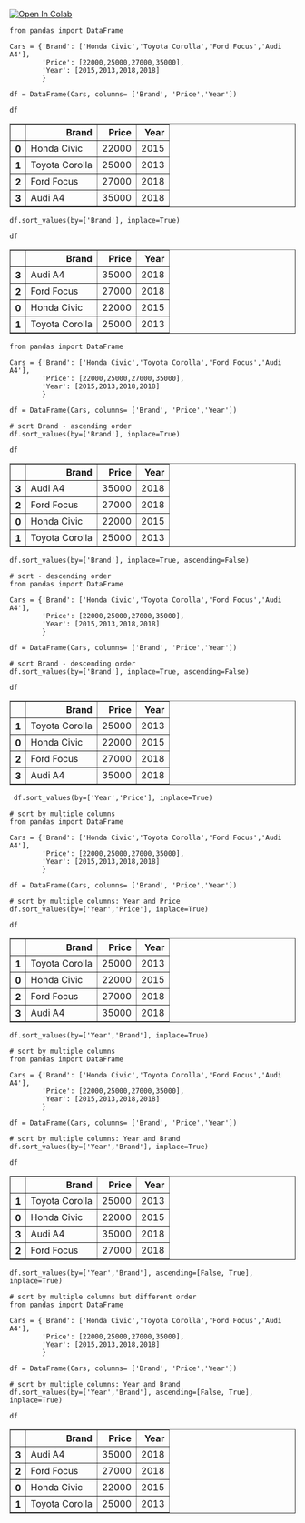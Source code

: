 
<a href="https://colab.research.google.com/gist/somnathrakshit/88a4684a1eb97b782b07a2f758ad3e3c/pandas_sort.ipynb" target="_parent"><img src="https://colab.research.google.com/assets/colab-badge.svg" alt="Open In Colab"/></a>


```
from pandas import DataFrame
 
Cars = {'Brand': ['Honda Civic','Toyota Corolla','Ford Focus','Audi A4'],
        'Price': [22000,25000,27000,35000],
        'Year': [2015,2013,2018,2018]
        }
 
df = DataFrame(Cars, columns= ['Brand', 'Price','Year'])

df
```




<div>
<style scoped>
    .dataframe tbody tr th:only-of-type {
        vertical-align: middle;
    }

    .dataframe tbody tr th {
        vertical-align: top;
    }

    .dataframe thead th {
        text-align: right;
    }
</style>
<table border="1" class="dataframe">
  <thead>
    <tr style="text-align: right;">
      <th></th>
      <th>Brand</th>
      <th>Price</th>
      <th>Year</th>
    </tr>
  </thead>
  <tbody>
    <tr>
      <th>0</th>
      <td>Honda Civic</td>
      <td>22000</td>
      <td>2015</td>
    </tr>
    <tr>
      <th>1</th>
      <td>Toyota Corolla</td>
      <td>25000</td>
      <td>2013</td>
    </tr>
    <tr>
      <th>2</th>
      <td>Ford Focus</td>
      <td>27000</td>
      <td>2018</td>
    </tr>
    <tr>
      <th>3</th>
      <td>Audi A4</td>
      <td>35000</td>
      <td>2018</td>
    </tr>
  </tbody>
</table>
</div>




```
df.sort_values(by=['Brand'], inplace=True)
```


```
df
```




<div>
<style scoped>
    .dataframe tbody tr th:only-of-type {
        vertical-align: middle;
    }

    .dataframe tbody tr th {
        vertical-align: top;
    }

    .dataframe thead th {
        text-align: right;
    }
</style>
<table border="1" class="dataframe">
  <thead>
    <tr style="text-align: right;">
      <th></th>
      <th>Brand</th>
      <th>Price</th>
      <th>Year</th>
    </tr>
  </thead>
  <tbody>
    <tr>
      <th>3</th>
      <td>Audi A4</td>
      <td>35000</td>
      <td>2018</td>
    </tr>
    <tr>
      <th>2</th>
      <td>Ford Focus</td>
      <td>27000</td>
      <td>2018</td>
    </tr>
    <tr>
      <th>0</th>
      <td>Honda Civic</td>
      <td>22000</td>
      <td>2015</td>
    </tr>
    <tr>
      <th>1</th>
      <td>Toyota Corolla</td>
      <td>25000</td>
      <td>2013</td>
    </tr>
  </tbody>
</table>
</div>




```
from pandas import DataFrame
 
Cars = {'Brand': ['Honda Civic','Toyota Corolla','Ford Focus','Audi A4'],
        'Price': [22000,25000,27000,35000],
        'Year': [2015,2013,2018,2018]
        }
 
df = DataFrame(Cars, columns= ['Brand', 'Price','Year'])

# sort Brand - ascending order
df.sort_values(by=['Brand'], inplace=True)

df
```




<div>
<style scoped>
    .dataframe tbody tr th:only-of-type {
        vertical-align: middle;
    }

    .dataframe tbody tr th {
        vertical-align: top;
    }

    .dataframe thead th {
        text-align: right;
    }
</style>
<table border="1" class="dataframe">
  <thead>
    <tr style="text-align: right;">
      <th></th>
      <th>Brand</th>
      <th>Price</th>
      <th>Year</th>
    </tr>
  </thead>
  <tbody>
    <tr>
      <th>3</th>
      <td>Audi A4</td>
      <td>35000</td>
      <td>2018</td>
    </tr>
    <tr>
      <th>2</th>
      <td>Ford Focus</td>
      <td>27000</td>
      <td>2018</td>
    </tr>
    <tr>
      <th>0</th>
      <td>Honda Civic</td>
      <td>22000</td>
      <td>2015</td>
    </tr>
    <tr>
      <th>1</th>
      <td>Toyota Corolla</td>
      <td>25000</td>
      <td>2013</td>
    </tr>
  </tbody>
</table>
</div>




```
df.sort_values(by=['Brand'], inplace=True, ascending=False)

```


```
# sort - descending order
from pandas import DataFrame
 
Cars = {'Brand': ['Honda Civic','Toyota Corolla','Ford Focus','Audi A4'],
        'Price': [22000,25000,27000,35000],
        'Year': [2015,2013,2018,2018]
        }
 
df = DataFrame(Cars, columns= ['Brand', 'Price','Year'])

# sort Brand - descending order
df.sort_values(by=['Brand'], inplace=True, ascending=False)

df
```




<div>
<style scoped>
    .dataframe tbody tr th:only-of-type {
        vertical-align: middle;
    }

    .dataframe tbody tr th {
        vertical-align: top;
    }

    .dataframe thead th {
        text-align: right;
    }
</style>
<table border="1" class="dataframe">
  <thead>
    <tr style="text-align: right;">
      <th></th>
      <th>Brand</th>
      <th>Price</th>
      <th>Year</th>
    </tr>
  </thead>
  <tbody>
    <tr>
      <th>1</th>
      <td>Toyota Corolla</td>
      <td>25000</td>
      <td>2013</td>
    </tr>
    <tr>
      <th>0</th>
      <td>Honda Civic</td>
      <td>22000</td>
      <td>2015</td>
    </tr>
    <tr>
      <th>2</th>
      <td>Ford Focus</td>
      <td>27000</td>
      <td>2018</td>
    </tr>
    <tr>
      <th>3</th>
      <td>Audi A4</td>
      <td>35000</td>
      <td>2018</td>
    </tr>
  </tbody>
</table>
</div>




```
 df.sort_values(by=['Year','Price'], inplace=True)
```


```
# sort by multiple columns
from pandas import DataFrame
 
Cars = {'Brand': ['Honda Civic','Toyota Corolla','Ford Focus','Audi A4'],
        'Price': [22000,25000,27000,35000],
        'Year': [2015,2013,2018,2018]
        }
 
df = DataFrame(Cars, columns= ['Brand', 'Price','Year'])

# sort by multiple columns: Year and Price
df.sort_values(by=['Year','Price'], inplace=True)

df
```




<div>
<style scoped>
    .dataframe tbody tr th:only-of-type {
        vertical-align: middle;
    }

    .dataframe tbody tr th {
        vertical-align: top;
    }

    .dataframe thead th {
        text-align: right;
    }
</style>
<table border="1" class="dataframe">
  <thead>
    <tr style="text-align: right;">
      <th></th>
      <th>Brand</th>
      <th>Price</th>
      <th>Year</th>
    </tr>
  </thead>
  <tbody>
    <tr>
      <th>1</th>
      <td>Toyota Corolla</td>
      <td>25000</td>
      <td>2013</td>
    </tr>
    <tr>
      <th>0</th>
      <td>Honda Civic</td>
      <td>22000</td>
      <td>2015</td>
    </tr>
    <tr>
      <th>2</th>
      <td>Ford Focus</td>
      <td>27000</td>
      <td>2018</td>
    </tr>
    <tr>
      <th>3</th>
      <td>Audi A4</td>
      <td>35000</td>
      <td>2018</td>
    </tr>
  </tbody>
</table>
</div>




```
df.sort_values(by=['Year','Brand'], inplace=True)
```


```
# sort by multiple columns
from pandas import DataFrame
 
Cars = {'Brand': ['Honda Civic','Toyota Corolla','Ford Focus','Audi A4'],
        'Price': [22000,25000,27000,35000],
        'Year': [2015,2013,2018,2018]
        }
 
df = DataFrame(Cars, columns= ['Brand', 'Price','Year'])

# sort by multiple columns: Year and Brand
df.sort_values(by=['Year','Brand'], inplace=True)

df
```




<div>
<style scoped>
    .dataframe tbody tr th:only-of-type {
        vertical-align: middle;
    }

    .dataframe tbody tr th {
        vertical-align: top;
    }

    .dataframe thead th {
        text-align: right;
    }
</style>
<table border="1" class="dataframe">
  <thead>
    <tr style="text-align: right;">
      <th></th>
      <th>Brand</th>
      <th>Price</th>
      <th>Year</th>
    </tr>
  </thead>
  <tbody>
    <tr>
      <th>1</th>
      <td>Toyota Corolla</td>
      <td>25000</td>
      <td>2013</td>
    </tr>
    <tr>
      <th>0</th>
      <td>Honda Civic</td>
      <td>22000</td>
      <td>2015</td>
    </tr>
    <tr>
      <th>3</th>
      <td>Audi A4</td>
      <td>35000</td>
      <td>2018</td>
    </tr>
    <tr>
      <th>2</th>
      <td>Ford Focus</td>
      <td>27000</td>
      <td>2018</td>
    </tr>
  </tbody>
</table>
</div>




```
df.sort_values(by=['Year','Brand'], ascending=[False, True], inplace=True)
```


```
# sort by multiple columns but different order
from pandas import DataFrame
 
Cars = {'Brand': ['Honda Civic','Toyota Corolla','Ford Focus','Audi A4'],
        'Price': [22000,25000,27000,35000],
        'Year': [2015,2013,2018,2018]
        }
 
df = DataFrame(Cars, columns= ['Brand', 'Price','Year'])

# sort by multiple columns: Year and Brand
df.sort_values(by=['Year','Brand'], ascending=[False, True], inplace=True)

df
```




<div>
<style scoped>
    .dataframe tbody tr th:only-of-type {
        vertical-align: middle;
    }

    .dataframe tbody tr th {
        vertical-align: top;
    }

    .dataframe thead th {
        text-align: right;
    }
</style>
<table border="1" class="dataframe">
  <thead>
    <tr style="text-align: right;">
      <th></th>
      <th>Brand</th>
      <th>Price</th>
      <th>Year</th>
    </tr>
  </thead>
  <tbody>
    <tr>
      <th>3</th>
      <td>Audi A4</td>
      <td>35000</td>
      <td>2018</td>
    </tr>
    <tr>
      <th>2</th>
      <td>Ford Focus</td>
      <td>27000</td>
      <td>2018</td>
    </tr>
    <tr>
      <th>0</th>
      <td>Honda Civic</td>
      <td>22000</td>
      <td>2015</td>
    </tr>
    <tr>
      <th>1</th>
      <td>Toyota Corolla</td>
      <td>25000</td>
      <td>2013</td>
    </tr>
  </tbody>
</table>
</div>


